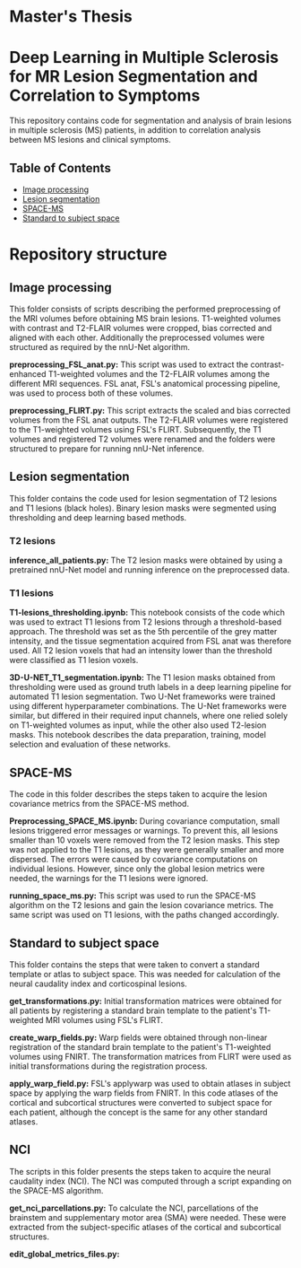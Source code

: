 # Master's Thesis
# Deep Learning in Multiple Sclerosis for MR Lesion Segmentation and Correlation to Symptoms

This repository contains code for segmentation and analysis of brain lesions in multiple sclerosis (MS) patients, in addition to correlation analysis between MS lesions and clinical symptoms.

## Table of Contents

- [Image processing](#Image-processing)
- [Lesion segmentation](#Lesion-segmentation)
- [SPACE-MS](#SPACE-MS)
- [Standard to subject space](#Standard-to-subject-space)

# Repository structure

## Image processing

This folder consists of scripts describing the performed preprocessing of the MRI volumes before obtaining MS brain lesions. T1-weighted volumes with contrast and T2-FLAIR volumes were cropped, bias corrected and aligned with each other. Additionally the preprocessed volumes were structured as required by the nnU-Net algorithm.

**preprocessing_FSL_anat.py:** 
This script was used to extract the contrast-enhanced T1-weighted volumes and the T2-FLAIR volumes among the different MRI sequences. FSL anat, FSL's anatomical processing pipeline, was used to process both of these volumes. 

**preprocessing_FLIRT.py:**
This script extracts the scaled and bias corrected volumes from the FSL anat outputs. The T2-FLAIR volumes were registered to the T1-weighted volumes using FSL's FLIRT. Subsequently, the T1 volumes and registered T2 volumes were renamed and the folders were structured to prepare for running nnU-Net inference.

## Lesion segmentation

This folder contains the code used for lesion segmentation of T2 lesions and T1 lesions (black holes). Binary lesion masks were segmented using thresholding and deep learning based methods. 

### T2 lesions

**inference_all_patients.py:**
The T2 lesion masks were obtained by using a pretrained nnU-Net model and running inference on the preprocessed data. 

### T1 lesions

**T1-lesions_thresholding.ipynb:**
This notebook consists of the code which was used to extract T1 lesions from T2 lesions through a threshold-based approach. The threshold was set as the 5th percentile of the grey matter intensity, and the tissue segmentation acquired from FSL anat was therefore used. All T2 lesion voxels that had an intensity lower than the threshold were classified as T1 lesion voxels. 

**3D-U-NET_T1_segmentation.ipynb:**
The T1 lesion masks obtained from thresholding were used as ground truth labels in a deep learning pipeline for automated T1 lesion segmentation. Two U-Net frameworks were trained using different hyperparameter combinations. The U-Net frameworks were similar, but differed in their required input channels, where one relied solely on T1-weighted volumes as input, while the other also used T2-lesion masks. This notebook describes the data preparation, training, model selection and evaluation of these networks.

## SPACE-MS

The code in this folder describes the steps taken to acquire the lesion covariance metrics from the SPACE-MS method. 

**Preprocessing_SPACE_MS.ipynb:**
During covariance computation, small lesions triggered error messages or warnings. To prevent this, all lesions smaller than 10 voxels were removed from the T2 lesion masks. This step was not applied to the T1 lesions, as they were generally smaller and more dispersed. The errors were caused by covariance computations on individual lesions. However, since only the global lesion metrics were needed, the warnings for the T1 lesions were ignored.

**running_space_ms.py:**
This script was used to run the SPACE-MS algorithm on the T2 lesions and gain the lesion covariance metrics. The same script was used on T1 lesions, with the paths changed accordingly.

## Standard to subject space

This folder contains the steps that were taken to convert a standard template or atlas to subject space. This was needed for calculation of the neural caudality index and corticospinal lesions.

**get_transformations.py:**
Initial transformation matrices were obtained for all patients by registering a standard brain template to the patient's T1-weighted MRI volumes using FSL's FLIRT. 

**create_warp_fields.py:**
Warp fields were obtained through non-linear registration of the standard brain template to the patient's T1-weighted volumes using FNIRT. The transformation matrices from FLIRT were used as initial transformations during the registration process. 

**apply_warp_field.py:**
FSL's applywarp was used to obtain atlases in subject space by applying the warp fields from FNIRT. In this code atlases of the cortical and subcortical structures were converted to subject space for each patient, although the concept is the same for any other standard atlases. 

## NCI

The scripts in this folder presents the steps taken to acquire the neural caudality index (NCI). The NCI was computed through a script expanding on the SPACE-MS algorithm.

**get_nci_parcellations.py:**
To calculate the NCI, parcellations of the brainstem and supplementary motor area (SMA) were needed. These were extracted from the subject-specific atlases of the cortical and subcortical structures. 

**edit_global_metrics_files.py:**
